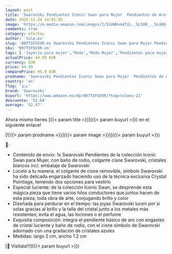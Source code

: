 ```yaml
---
layout: post
title: 'Swarovski Pendientes Iconic Swan para Mujer  Pendientes de Aro con Colgante Cisne Swarovski  con Baño de Rodio  Colección Iconic de Swarovski'
date: 2022-11-24 14:01:55
image: 'https://m.media-amazon.com/images/I/51UWDxm4TzL._SL500_._SL400_.jpg'
comments: true
category: ofertas
author: 'tole.es'
slug: 'B07TSFGVXR-es Swarovski Pendientes Iconic Swan para Mujer Pendientes de...'
sku: 'B07TSFGVXR-es'
tags: [ 'Joyería para mujer','Moda','Moda Mujer','Pendientes para mujer','swarovski','🇪🇸', ]
actualPrice: 44.99 EUR
currency: EUR
price: 44.99
comparePrice: 95.0 EUR
prodname: 'Swarovski Pendientes Iconic Swan para Mujer  Pendientes de Aro con Colgante Cisne Swarovski  con Baño de Rodio  Colección Iconic de Swarovski'
country: 'es'
flag: '🇪🇸'
brand: 'Swarovski'
buyurl: 'https://www.amazon.es/dp/B07TSFGVXR/?tag=tolees-21'
descuento: '52.64'
average: '52.47'
---
```


Ahora mismo tienes [{{< param title >}}]({{< param buyurl >}}) en el siguiente enlace!

[![{{< param prodname >}}]({{< param image >}})]({{< param buyurl >}})

🔎:

- Contenido de envío: 1x Swarovski Pendientes de la colección Iconic Swan para Mujer, con baño de rodio, colgante cisne Swarovski, cristales blancos incl. embalaje de Swarovski
- Lúcelo a tu manera: el colgante de cisne removible, símbolo Swarovski ha sido delicada engarzado haciendo uso de la técnica exclusiva Crystal Pointiage, teniendo dos opciones para vestirlo
- Especial luciente: de la colección Iconic Swan, se desprende esta mágica pieza que tiene varios hilos conductores que juntos hacen de esta pieza, toda obra de arte, conjugando brillo y color
- Diseñada para perdurar en el tiempo: las joyas Swarovski lucen por si solas gracias al brillo y la talla del cristal junto a los metales más resistentes; evita el agua, las lociones o el perfume
- Exquisita composición: integra el pendiente básico de aro con engastes de cristal luciente y baño de rodio, con el cisne símbolo de Swarovski adornado con una gradación de cristales azules
- Medidas: largo 2 cm, ancho 1.2 cm

[🛒 Visítala!!!]({{< param buyurl >}})
